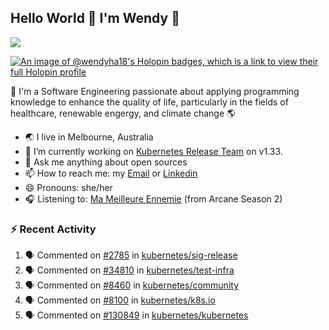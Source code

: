 ## Hello World 👋 I'm Wendy 🧃 
![](https://komarev.com/ghpvc/?username=wendy-ha18)

[![An image of @wendyha18's Holopin badges, which is a link to view their full Holopin profile](https://holopin.me/wendyha18)](https://holopin.io/@wendyha18)

🌱 I'm a Software Engineering passionate about applying programming knowledge to enhance the quality of life, particularly in the fields of healthcare, renewable engergy, and climate change 🌎

- 🌏 I live in Melbourne, Australia
- 🔭 I’m currently working on [Kubernetes Release Team](https://github.com/kubernetes/sig-release/tree/master) on v1.33.
- 💬 Ask me anything about open sources
- 📫 How to reach me: my [Email](mailto:wendyha.sut@gmail.com) or [Linkedin](https://www.linkedin.com/in/wendyha-sut/)
- 😄 Pronouns: she/her
- 🎧 Listening to: [Ma Meilleure Ennemie](https://www.youtube.com/watch?v=1F3OGIFnW1k) (from Arcane Season 2)

### :zap: Recent Activity

<!--START_SECTION:activity-->
1. 🗣 Commented on [#2785](https://github.com/kubernetes/sig-release/pull/2785#issuecomment-2888072963) in [kubernetes/sig-release](https://github.com/kubernetes/sig-release)
2. 🗣 Commented on [#34810](https://github.com/kubernetes/test-infra/pull/34810#issuecomment-2888045848) in [kubernetes/test-infra](https://github.com/kubernetes/test-infra)
3. 🗣 Commented on [#8460](https://github.com/kubernetes/community/pull/8460#issuecomment-2884182955) in [kubernetes/community](https://github.com/kubernetes/community)
4. 🗣 Commented on [#8100](https://github.com/kubernetes/k8s.io/pull/8100#issuecomment-2884178315) in [kubernetes/k8s.io](https://github.com/kubernetes/k8s.io)
5. 🗣 Commented on [#130849](https://github.com/kubernetes/kubernetes/issues/130849#issuecomment-2881801873) in [kubernetes/kubernetes](https://github.com/kubernetes/kubernetes)
<!--END_SECTION:activity-->

